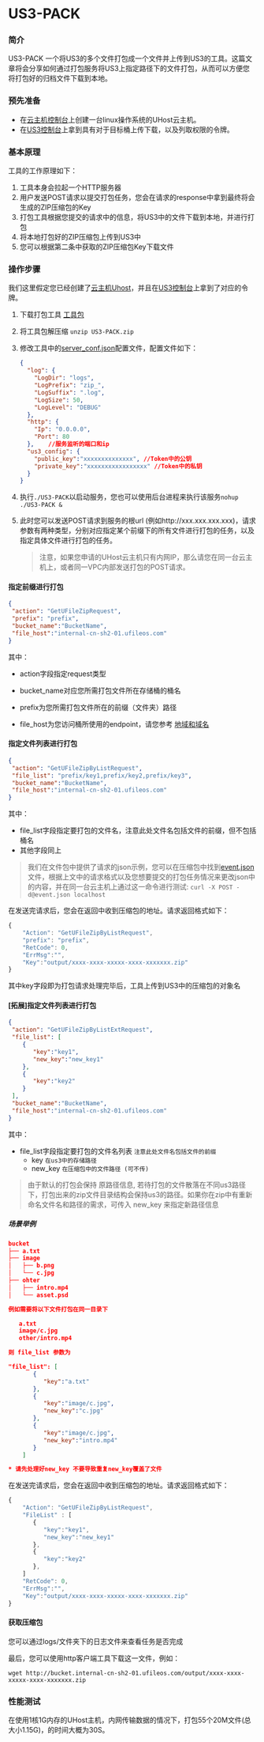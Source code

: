 # US3-PACK

### 简介

US3-PACK 一个将US3的多个文件打包成一个文件并上传到US3的工具。这篇文章将会分享如何通过打包服务将US3上指定路径下的文件打包，从而可以方便您将打包好的归档文件下载到本地。

### 预先准备

* 在[云主机控制台](https://console.ucloud.cn/uhost/uhost)上创建一台linux操作系统的UHost云主机。
* 在[US3控制台](https://console.ucloud.cn/ufile/token)上拿到具有对于目标桶上传下载，以及列取权限的令牌。

### 基本原理

工具的工作原理如下：

1. 工具本身会拉起一个HTTP服务器
2. 用户发送POST请求以提交打包任务，您会在请求的response中拿到最终将会生成的ZIP压缩包的Key
3. 打包工具根据您提交的请求中的信息，将US3中的文件下载到本地，并进行打包
4. 将本地打包好的ZIP压缩包上传到US3中
5. 您可以根据第二条中获取的ZIP压缩包Key下载文件

### 操作步骤

我们这里假定您已经创建了[云主机Uhost](https://console.ucloud.cn/uhost/uhost)，并且在[US3控制台](https://console.ucloud.cn/ufile/token)上拿到了对应的令牌。

1. 下载打包工具 [工具包](https://github.com/ufilesdk-dev/ufile-pack/releases/)

2. 将工具包解压缩  `unzip US3-PACK.zip`

3. 修改工具中的[server_conf.json](https://github.com/ufilesdk-dev/ufile-pack/blob/main/server_conf.json)配置文件，配置文件如下：

   ````json
   {
     "log": {
       "LogDir": "logs",
       "LogPrefix": "zip_",
       "LogSuffix": ".log",
       "LogSize": 50,
       "LogLevel": "DEBUG"
     },
     "http": {
       "Ip": "0.0.0.0", 
       "Port": 80
     },    //服务监听的端口和ip
     "us3_config": {
       "public_key":"xxxxxxxxxxxxxx", //Token中的公钥
       "private_key":"xxxxxxxxxxxxxxxxx" //Token中的私钥
     }
   }
   ````

   

4. 执行`./US3-PACK`以启动服务，您也可以使用后台进程来执行该服务`nohup ./US3-PACK &`

5. 此时您可以发送POST请求到服务的根url (例如http://xxx.xxx.xxx.xxx)，请求参数有两种类型，分别对应指定某个前缀下的所有文件进行打包的任务，以及指定具体文件进行打包的任务。

   > 注意，如果您申请的UHost云主机只有内网IP，那么请您在同一台云主机上，或者同一VPC内部发送打包的POST请求。

#### 指定前缀进行打包

   ```json
{
    "action": "GetUFileZipRequest",
    "prefix": "prefix",
    "bucket_name":"BucketName",
    "file_host":"internal-cn-sh2-01.ufileos.com"
}
   ```

   其中：

   * action字段指定request类型

   * bucket_name对应您所需打包文件所在存储桶的桶名

   * prefix为您所需打包文件所在的前缀（文件夹）路径

   * file_host为您访问桶所使用的endpoint，请您参考 [地域和域名](https://docs.ucloud.cn/ufile/introduction/region)

#### 指定文件列表进行打包

   ```json
{
    "action": "GetUFileZipByListRequest",
    "file_list": "prefix/key1,prefix/key2,prefix/key3",
    "bucket_name":"BucketName",
    "file_host":"internal-cn-sh2-01.ufileos.com"
}
   ```

   其中： 

   * file_list字段指定要打包的文件名，注意此处文件名包括文件的前缀，但不包括桶名
   * 其他字段同上

> 我们在文件包中提供了请求的json示例，您可以在压缩包中找到[event.json](https://github.com/ufilesdk-dev/ufile-pack/blob/main/event.json)文件，根据上文中的请求格式以及您想要提交的打包任务情况来更改json中的内容，并在同一台云主机上通过这一命令进行测试: ```curl -X POST -d@event.json localhost```

在发送完请求后，您会在返回中收到压缩包的地址。请求返回格式如下：

````javascript
{
    "Action": "GetUFileZipByListRequest",
    "prefix": "prefix",
    "RetCode": 0,
    "ErrMsg":"",
    "Key":"output/xxxx-xxxx-xxxxx-xxxx-xxxxxxx.zip"
}
````

其中key字段即为打包请求处理完毕后，工具上传到US3中的压缩包的对象名

#### [拓展]指定文件列表进行打包

   ```json
{
    "action": "GetUFileZipByListExtRequest",
    "file_list": [
       {
          "key":"key1",
          "new_key":"new_key1"
       },
       {
          "key":"key2"
       }
    ],
    "bucket_name":"BucketName",
    "file_host":"internal-cn-sh2-01.ufileos.com"
}
   ```

   其中： 

   * file_list字段指定要打包的文件名列表 `注意此处文件名包括文件的前缀`
      - key `在us3中的存储路径`
      - new_key `在压缩包中的文件路径 (可不传)`

> 由于默认的打包会保持 原路径信息, 若待打包的文件散落在不同us3路径下，打包出来的zip文件目录结构会保持us3的路径。如果你在zip中有重新命名文件名和路径的需求，可传入 new_key 来指定新路径信息

##### 场景举例
```json
bucket
├── a.txt
├── image
│   ├── b.png
│   └── c.jpg
├── ohter
│   ├── intro.mp4
│   └── asset.psd

例如需要将以下文件打包在同一目录下

   a.txt
   image/c.jpg
   other/intro.mp4

则 file_list 参数为

"file_list": [
       {
          "key":"a.txt"
       },
       {
          "key":"image/c.jpg",
          "new_key":"c.jpg"
       },
       {
          "key":"image/c.jpg",
          "new_key":"intro.mp4"
       }
    ]

* 请先处理好new_key 不要导致重复new_key覆盖了文件
```

在发送完请求后，您会在返回中收到压缩包的地址。请求返回格式如下：

````javascript
{
    "Action": "GetUFileZipByListRequest",
    "FileList" : [
       {
          "key":"key1",
          "new_key":"new_key1"
       },
       {
          "key":"key2"
       },
    ]
    "RetCode": 0,
    "ErrMsg":"",
    "Key":"output/xxxx-xxxx-xxxxx-xxxx-xxxxxxx.zip"
}
````
#### 获取压缩包

您可以通过logs/文件夹下的日志文件来查看任务是否完成

最后，您可以使用http客户端工具下载这一文件，例如：

`wget http://bucket.internal-cn-sh2-01.ufileos.com/output/xxxx-xxxx-xxxxx-xxxx-xxxxxxx.zip`

### 性能测试

在使用1核1G内存的UHost主机，内网传输数据的情况下，打包55个20M文件(总大小1.15G)，的时间大概为30S。